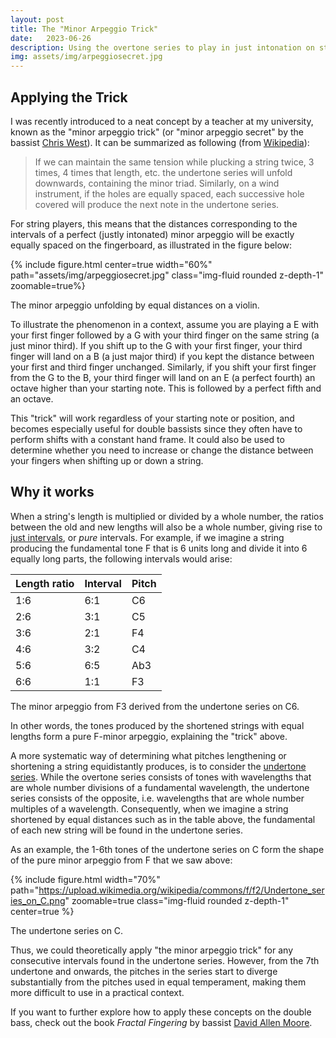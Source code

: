 ```yaml
---
layout: post
title: The "Minor Arpeggio Trick"
date:   2023-06-26
description: Using the overtone series to play in just intonation on string instruments.
img: assets/img/arpeggiosecret.jpg
---
```


## Applying the Trick

I was recently introduced to a neat concept by a teacher at my university, known as the "minor arpeggio trick" (or "minor arpeggio secret" by the bassist [Chris West](https://www.youtube.com/watch?v=umdwB1m70es)). It can be summarized as following (from [Wikipedia](https://en.wikipedia.org/wiki/Undertone_series)):

>If we can maintain the same tension while plucking a string twice, 3 times, 4 times that length, etc. the undertone series will unfold downwards, containing the minor triad. Similarly, on a wind instrument, if the holes are equally spaced, each successive hole covered will produce the next note in the undertone series.

For string players, this means that the distances corresponding to the intervals of a perfect (justly intonated) minor arpeggio will be exactly equally spaced on the fingerboard, as illustrated in the figure below:

{% include figure.html center=true width="60%" path="assets/img/arpeggiosecret.jpg" class="img-fluid rounded z-depth-1" zoomable=true%}
<div class="caption">
The minor arpeggio unfolding by equal distances on a violin.
</div>

To illustrate the phenomenon in a context, assume you are playing a E with your first finger followed by a G with your third finger on the same string (a just minor third). If you shift up to the G with your first finger, your third finger will land on a B (a just major third) if you kept the distance between your first and third finger unchanged. Similarly, if you shift your first finger from the G to the B, your third finger will land on an E (a perfect fourth) an octave higher than your starting note. This is followed by a perfect fifth and an octave.

This "trick" will work regardless of your starting note or position, and becomes especially useful for double bassists since they often have to perform shifts with a constant hand frame. It could also be used to determine whether you need to increase or change the distance between your fingers when shifting up or down a string.

## Why it works

When a string's length is multiplied or divided by a whole number, the ratios between the old and new lengths will also be a whole number, giving rise to [just intervals](https://en.wikipedia.org/wiki/Just_intonation), or *pure* intervals. For example, if we imagine a string producing the fundamental tone F that is 6 units long and divide it into 6 equally long parts, the following intervals would arise:

| Length ratio | Interval | Pitch |
|--------------|----------|-------|
| 1:6          | 6:1      | C6    |
| 2:6          | 3:1      | C5    |
| 3:6          | 2:1      | F4    |
| 4:6          | 3:2      | C4    |
| 5:6          | 6:5      | Ab3   |
| 6:6          | 1:1      | F3    |

<div class="caption">The minor arpeggio from F3 derived from the undertone series on C6.</div>

In other words, the tones produced by the shortened strings with equal lengths form a pure F-minor arpeggio, explaining the "trick" above.

A more systematic way of determining what pitches lengthening or shortening a string equidistantly produces, is to consider the [undertone series](https://en.wikipedia.org/wiki/Undertone_series). While the overtone series consists of tones with wavelengths that are whole number divisions of a fundamental wavelength, the undertone series consists of the opposite, i.e. wavelengths that are whole number multiples of a wavelength. Consequently, when we imagine a string shortened by equal distances such as in the table above, the fundamental of each new string will be found in the undertone series.

As an example, the 1-6th tones of the undertone series on C form the shape of the pure minor arpeggio from F that we saw above:

{% include figure.html width="70%" path="https://upload.wikimedia.org/wikipedia/commons/f/f2/Undertone_series_on_C.png" zoomable=true class="img-fluid rounded z-depth-1" center=true %}

<div class="caption">The undertone series on C.</div>

Thus, we could theoretically apply "the minor arpeggio trick" for any consecutive intervals found in the undertone series. However, from the 7th undertone and onwards, the pitches in the series start to diverge substantially from the pitches used in equal temperament, making them more difficult to use in a practical context.  

If you want to further explore how to apply these concepts on the double bass, check out the book *Fractal Fingering* by bassist [David Allen Moore](https://www.fractalbassist.com/).
